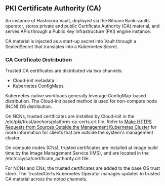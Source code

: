 ## PKI Certificate Authority \(CA\)

An instance of Hashicorp Vault, deployed via the Bitnami Bank-vaults operator, stores private and public Certificate Authority \(CA\) material, and serves APIs through a Public Key Infrastructure \(PKI\) engine instance.

CA material is injected as a start-up secret into Vault through a SealedSecret that translates into a Kubernetes Secret.

### CA Certificate Distribution

Trusted CA certificates are distributed via two channels:

-   Cloud-init metadata
-   Kubernetes ConfigMaps

Kubernetes-native workloads generally leverage ConfigMap-based distribution. The Cloud-init based method is used for non-compute node \(NCN\) OS distribution.

On NCNs, trusted certificates are installed by Cloud-init in the /etc/pki/trust/anchors/platform-ca-certs.crt file. Refer to [Make HTTPS Requests from Sources Outside the Management Kubernetes Cluster](Make_HTTPS_Requests_from_Sources_Outside_the_Management_Kubernetes_Cluster.md) for more information for clients that are outside the system's management cluster.

On compute nodes \(CNs\), trusted certificates are installed at image build time by the Image Management Service \(IMS\), and are located in the /etc/cray/ca/certificate\_authority.crt file.

For NCNs and CNs, the trusted certificates are added to the base OS trust store. The TrustedCerts Kubernetes Operator manages updates to trusted CA material across the noted channels.


